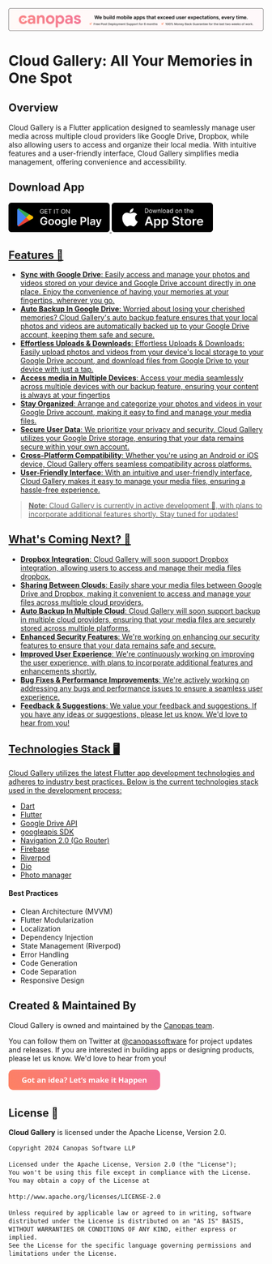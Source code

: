 <p align="center"> <a href="https://canopas.com/contact"><img src="./cta/cta_banner.png"></a></p>

# Cloud Gallery: All Your Memories in One Spot

## Overview
Cloud Gallery is a Flutter application designed to seamlessly manage user media across multiple
cloud providers like Google Drive, Dropbox, while also allowing users to access and organize their
local media. With intuitive features and a user-friendly interface, Cloud Gallery simplifies media
management, offering convenience and accessibility.


## Download App
<a href= "https://play.google.com/store/apps/details?id=com.canopas.cloudGallery"><img src="./cta/google play.png" width="200" ></img> 
<a href="https://apps.apple.com/us/app/"><img src="./cta/app store.png" width="200"></img>

## Features 🌟
- **Sync with Google Drive**:  Easily access and manage your photos and videos stored on your device and Google Drive account directly in one place. Enjoy the convenience of having your memories at your fingertips, wherever you go.
- **Auto Backup In Google Drive**: Worried about losing your cherished memories? Cloud Gallery's auto backup feature ensures that your local photos and videos are automatically backed up to your Google Drive account, keeping them safe and secure.
- **Effortless Uploads & Downloads**: Effortless Uploads & Downloads: Easily upload photos and videos from your device's local storage to your Google Drive account, and download files from Google Drive to your device with just a tap.
- **Access media in Multiple Devices**: Access your media seamlessly across multiple devices with our backup feature, ensuring your content is always at your fingertips
- **Stay Organized**: Arrange and categorize your photos and videos in your Google Drive account, making it easy to find and manage your media files.
- **Secure User Data**: We prioritize your privacy and security. Cloud Gallery utilizes your Google Drive storage, ensuring that your data remains secure within your own account.
- **Cross-Platform Compatibility**: Whether you're using an Android or iOS device, Cloud Gallery offers seamless compatibility across platforms.
- **User-Friendly Interface**: With an intuitive and user-friendly interface, Cloud Gallery makes it easy to manage your media files, ensuring a hassle-free experience.
> **Note**: Cloud Gallery is currently in active development 🚧, with plans to incorporate additional features shortly. Stay tuned for updates!

## What's Coming Next? 🚀
- **Dropbox Integration**: Cloud Gallery will soon support Dropbox integration, allowing users to access and manage their media files dropbox.
- **Sharing Between Clouds**: Easily share your media files between Google Drive and Dropbox, making it convenient to access and manage your files across multiple cloud providers.
- **Auto Backup In Multiple Cloud**: Cloud Gallery will soon support backup in multiple cloud providers, ensuring that your media files are securely stored across multiple platforms.
- **Enhanced Security Features**: We're working on enhancing our security features to ensure that your data remains safe and secure.
- **Improved User Experience**: We're continuously working on improving the user experience, with plans to incorporate additional features and enhancements shortly.
- **Bug Fixes & Performance Improvements**: We're actively working on addressing any bugs and performance issues to ensure a seamless user experience.
- **Feedback & Suggestions**: We value your feedback and suggestions. If you have any ideas or suggestions, please let us know. We'd love to hear from you!

## Technologies Stack 🖥️
Cloud Gallery utilizes the latest Flutter app development technologies and adheres to industry best practices. Below is the current technologies stack used in the development process:
- [Dart](https://dart.dev/)
- [Flutter](https://flutter.dev/)
- [Google Drive API](https://developers.google.com/drive/api/guides/about-sdk)
- [googleapis SDK](https://pub.dev/packages/googleapis)
- [Navigation 2.0 (Go Router)](https://pub.dev/packages/go_router)
- [Firebase](https://firebase.google.com/)
- [Riverpod](https://riverpod.dev/)
- [Dio](https://pub.dev/packages/dio)
- [Photo manager](https://pub.dev/packages/photo_manager)

#### Best Practices
- Clean Architecture (MVVM)
- Flutter Modularization
- Localization
- Dependency Injection
- State Management (Riverpod)
- Error Handling
- Code Generation
- Code Separation
- Responsive Design

## Created & Maintained By
Cloud Gallery is owned and maintained by the [Canopas team](https://canopas.com/).

You can follow them on Twitter at [@canopassoftware](https://twitter.com/canopassoftware) for project updates and releases. If you are interested in building apps or designing products, please let us know. We'd love to hear from you!

<a href="https://canopas.com/contact"><img src="./cta/cta_btn.png" width=300></a>


## License 📄

**Cloud Gallery** is licensed under the Apache License, Version 2.0.

```
Copyright 2024 Canopas Software LLP

Licensed under the Apache License, Version 2.0 (the "License");
You won't be using this file except in compliance with the License.
You may obtain a copy of the License at

http://www.apache.org/licenses/LICENSE-2.0

Unless required by applicable law or agreed to in writing, software
distributed under the License is distributed on an "AS IS" BASIS,
WITHOUT WARRANTIES OR CONDITIONS OF ANY KIND, either express or implied.
See the License for the specific language governing permissions and
limitations under the License.
```